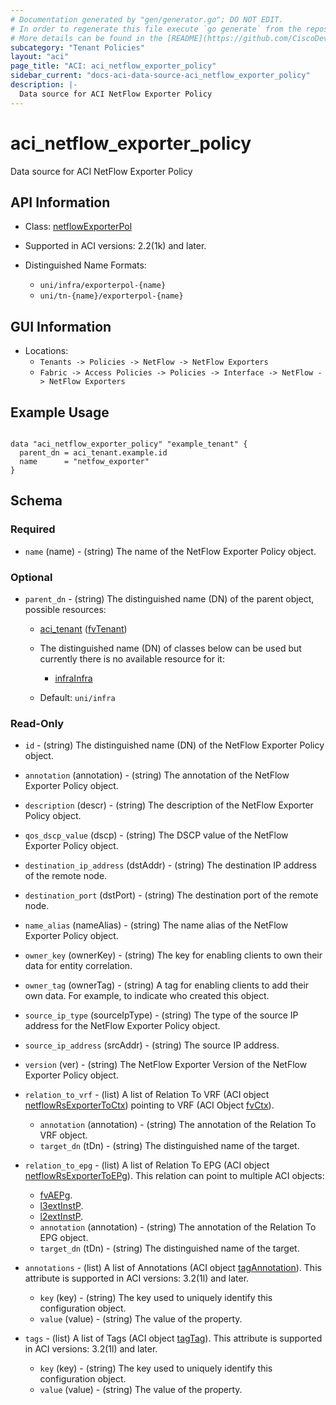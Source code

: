 ```yaml
---
# Documentation generated by "gen/generator.go"; DO NOT EDIT.
# In order to regenerate this file execute `go generate` from the repository root.
# More details can be found in the [README](https://github.com/CiscoDevNet/terraform-provider-aci/blob/master/README.md).
subcategory: "Tenant Policies"
layout: "aci"
page_title: "ACI: aci_netflow_exporter_policy"
sidebar_current: "docs-aci-data-source-aci_netflow_exporter_policy"
description: |-
  Data source for ACI NetFlow Exporter Policy
---
```


# aci_netflow_exporter_policy #

Data source for ACI NetFlow Exporter Policy

## API Information ##

* Class: [netflowExporterPol](https://pubhub.devnetcloud.com/media/model-doc-latest/docs/app/index.html#/objects/netflowExporterPol/overview)

* Supported in ACI versions: 2.2(1k) and later.

* Distinguished Name Formats:
  - `uni/infra/exporterpol-{name}`
  - `uni/tn-{name}/exporterpol-{name}`

## GUI Information ##

* Locations:
  - `Tenants -> Policies -> NetFlow -> NetFlow Exporters`
  - `Fabric -> Access Policies -> Policies -> Interface -> NetFlow -> NetFlow Exporters`

## Example Usage ##

```hcl

data "aci_netflow_exporter_policy" "example_tenant" {
  parent_dn = aci_tenant.example.id
  name      = "netfow_exporter"
}

```

## Schema ##

### Required ###

* `name` (name) - (string) The name of the NetFlow Exporter Policy object.

### Optional ###

* `parent_dn` - (string) The distinguished name (DN) of the parent object, possible resources:
  - [aci_tenant](https://registry.terraform.io/providers/CiscoDevNet/aci/latest/docs/resources/tenant) ([fvTenant](https://pubhub.devnetcloud.com/media/model-doc-latest/docs/app/index.html#/objects/fvTenant/overview))
  - The distinguished name (DN) of classes below can be used but currently there is no available resource for it:
    - [infraInfra](https://pubhub.devnetcloud.com/media/model-doc-latest/docs/app/index.html#/objects/infraInfra/overview)

  - Default: `uni/infra`

### Read-Only ###

* `id` - (string) The distinguished name (DN) of the NetFlow Exporter Policy object.
* `annotation` (annotation) - (string) The annotation of the NetFlow Exporter Policy object.
* `description` (descr) - (string) The description of the NetFlow Exporter Policy object.
* `qos_dscp_value` (dscp) - (string) The DSCP value of the NetFlow Exporter Policy object.
* `destination_ip_address` (dstAddr) - (string) The destination IP address of the remote node.
* `destination_port` (dstPort) - (string) The destination port of the remote node.
* `name_alias` (nameAlias) - (string) The name alias of the NetFlow Exporter Policy object.
* `owner_key` (ownerKey) - (string) The key for enabling clients to own their data for entity correlation.
* `owner_tag` (ownerTag) - (string) A tag for enabling clients to add their own data. For example, to indicate who created this object.
* `source_ip_type` (sourceIpType) - (string) The type of the source IP address for the NetFlow Exporter Policy object.
* `source_ip_address` (srcAddr) - (string) The source IP address.
* `version` (ver) - (string) The NetFlow Exporter Version of the NetFlow Exporter Policy object.

* `relation_to_vrf` - (list) A list of Relation To VRF (ACI object [netflowRsExporterToCtx](https://pubhub.devnetcloud.com/media/model-doc-latest/docs/app/index.html#/objects/netflowRsExporterToCtx/overview)) pointing to VRF (ACI Object [fvCtx](https://pubhub.devnetcloud.com/media/model-doc-latest/docs/app/index.html#/objects/fvCtx/overview)).
  * `annotation` (annotation) - (string) The annotation of the Relation To VRF object.
  * `target_dn` (tDn) - (string) The distinguished name of the target.

      
* `relation_to_epg` - (list) A list of Relation To EPG (ACI object [netflowRsExporterToEPg](https://pubhub.devnetcloud.com/media/model-doc-latest/docs/app/index.html#/objects/netflowRsExporterToEPg/overview)). This relation can point to multiple ACI objects:
    - [fvAEPg](https://pubhub.devnetcloud.com/media/model-doc-latest/docs/app/index.html#/objects/fvAEPg/overview).
    - [l3extInstP](https://pubhub.devnetcloud.com/media/model-doc-latest/docs/app/index.html#/objects/l3extInstP/overview).
    - [l2extInstP](https://pubhub.devnetcloud.com/media/model-doc-latest/docs/app/index.html#/objects/l2extInstP/overview).
  * `annotation` (annotation) - (string) The annotation of the Relation To EPG object.
  * `target_dn` (tDn) - (string) The distinguished name of the target.

* `annotations` - (list) A list of Annotations (ACI object [tagAnnotation](https://pubhub.devnetcloud.com/media/model-doc-latest/docs/app/index.html#/objects/tagAnnotation/overview)). This attribute is supported in ACI versions: 3.2(1l) and later.
  * `key` (key) - (string) The key used to uniquely identify this configuration object.
  * `value` (value) - (string) The value of the property.

* `tags` - (list) A list of Tags (ACI object [tagTag](https://pubhub.devnetcloud.com/media/model-doc-latest/docs/app/index.html#/objects/tagTag/overview)). This attribute is supported in ACI versions: 3.2(1l) and later.
  * `key` (key) - (string) The key used to uniquely identify this configuration object.
  * `value` (value) - (string) The value of the property.
